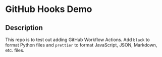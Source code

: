 # GitHub Hooks Demo


## Description
This repo is to test out adding GitHub Workflow Actions. Add `black` to format Python files and `prettier` to format JavaScript, JSON, Markdown, etc. files.

